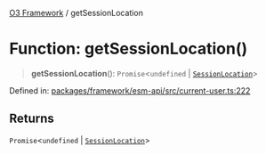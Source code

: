 [O3 Framework](../API.md) / getSessionLocation

# Function: getSessionLocation()

> **getSessionLocation**(): `Promise`\<`undefined` \| [`SessionLocation`](../interfaces/SessionLocation.md)\>

Defined in: [packages/framework/esm-api/src/current-user.ts:222](https://github.com/habeshabro/openmrs-esm-core/blob/main/packages/framework/esm-api/src/current-user.ts#L222)

## Returns

`Promise`\<`undefined` \| [`SessionLocation`](../interfaces/SessionLocation.md)\>

